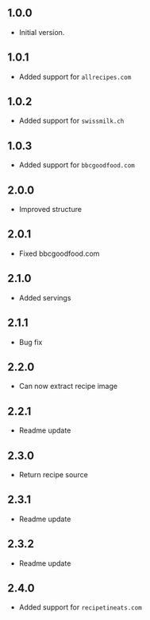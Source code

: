 ## 1.0.0

- Initial version.

## 1.0.1

- Added support for `allrecipes.com`

## 1.0.2

- Added support for `swissmilk.ch`

## 1.0.3

- Added support for `bbcgoodfood.com`

## 2.0.0

- Improved structure

## 2.0.1

- Fixed bbcgoodfood.com

## 2.1.0

- Added servings

## 2.1.1

- Bug fix

## 2.2.0

- Can now extract recipe image

## 2.2.1

- Readme update

## 2.3.0

- Return recipe source

## 2.3.1

- Readme update

## 2.3.2

- Readme update

## 2.4.0

- Added support for `recipetineats.com`
